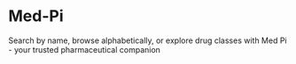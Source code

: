 # Med-Pi
Search by name, browse alphabetically, or explore drug classes with Med Pi - your trusted pharmaceutical companion

